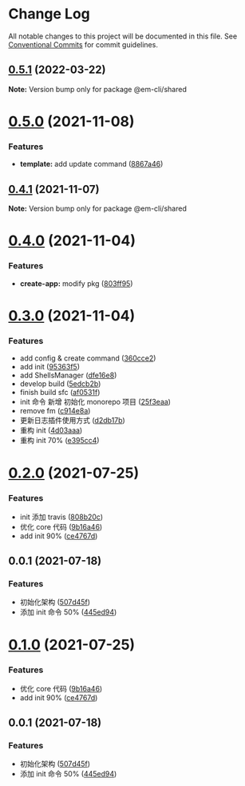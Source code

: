 # Change Log

All notable changes to this project will be documented in this file.
See [Conventional Commits](https://conventionalcommits.org) for commit guidelines.

## [0.5.1](https://github.com/edisonLzy/em-cli/compare/@em-cli/shared@0.5.0...@em-cli/shared@0.5.1) (2022-03-22)

**Note:** Version bump only for package @em-cli/shared

# [0.5.0](https://github.com/edisonLzy/mono-cli/compare/@em-cli/shared@0.4.1...@em-cli/shared@0.5.0) (2021-11-08)

### Features

- **template:** add update command ([8867a46](https://github.com/edisonLzy/mono-cli/commit/8867a4612f7cccbcd8e4c38a858a96f56b28e4b7))

## [0.4.1](https://github.com/edisonLzy/mono-cli/compare/@em-cli/shared@0.4.0...@em-cli/shared@0.4.1) (2021-11-07)

**Note:** Version bump only for package @em-cli/shared

# [0.4.0](https://github.com/edisonLzy/mono-cli/compare/@em-cli/shared@0.3.0...@em-cli/shared@0.4.0) (2021-11-04)

### Features

- **create-app:** modify pkg ([803ff95](https://github.com/edisonLzy/mono-cli/commit/803ff95fcba3816e49a99ea037b69b0ba7ca1f32))

# [0.3.0](https://github.com/edisonLzy/mono-cli/compare/@em-cli/shared@0.2.1...@em-cli/shared@0.3.0) (2021-11-04)

### Features

- add config & create command ([360cce2](https://github.com/edisonLzy/mono-cli/commit/360cce2055824602ea705a7de6a57e3d39249718))
- add init ([95363f5](https://github.com/edisonLzy/mono-cli/commit/95363f551f6260131a9138ac3de87fce084dded9))
- add ShellsManager ([dfe16e8](https://github.com/edisonLzy/mono-cli/commit/dfe16e857ffda37ee17a0f7baeab9274c54cac16))
- develop build ([5edcb2b](https://github.com/edisonLzy/mono-cli/commit/5edcb2b85be60fbda3ae2fe7115bdccd2b171b3b))
- finish build sfc ([af0531f](https://github.com/edisonLzy/mono-cli/commit/af0531fe90b34d16a42a211ce5800acc90c58ec0))
- init 命令 新增 初始化 monorepo 项目 ([25f3eaa](https://github.com/edisonLzy/mono-cli/commit/25f3eaa20dabe38b58b0027d109844c4ee774cda))
- remove fm ([c914e8a](https://github.com/edisonLzy/mono-cli/commit/c914e8aefd79dbf1fd30f848a483a4c21322b810))
- 更新日志插件使用方式 ([d2db17b](https://github.com/edisonLzy/mono-cli/commit/d2db17bb5a4c4a5f48681ce57932936794110cb5))
- 重构 init ([4d03aaa](https://github.com/edisonLzy/mono-cli/commit/4d03aaa6bf1c8b9e68412034ddd8d241ccf771c7))
- 重构 init 70% ([e395cc4](https://github.com/edisonLzy/mono-cli/commit/e395cc4c7edd96d7b55d7096e270f78e08bfb699))

# [0.2.0](https://github.com/edisonLzy/mono-cli/compare/@em-cli/shared@0.0.6...@em-cli/shared@0.2.0) (2021-07-25)

### Features

- init 添加 travis ([808b20c](https://github.com/edisonLzy/mono-cli/commit/808b20cbfa01e520a59259d8471b4a959bd721da))
- 优化 core 代码 ([9b16a46](https://github.com/edisonLzy/mono-cli/commit/9b16a461774311dd45133c0ee23c8a50e098e098))
- add init 90% ([ce4767d](https://github.com/edisonLzy/mono-cli/commit/ce4767d953b4139fd4608b9ddfae22e87f0d18ed))

## 0.0.1 (2021-07-18)

### Features

- 初始化架构 ([507d45f](https://github.com/edisonLzy/mono-cli/commit/507d45fe2072c1d09a77af78307e02679d711fb4))
- 添加 init 命令 50% ([445ed94](https://github.com/edisonLzy/mono-cli/commit/445ed94a0479aca3d5cc0e3aabc9f38dcf30734f))

# [0.1.0](https://github.com/edisonLzy/mono-cli/compare/@em-cli/shared@0.0.6...@em-cli/shared@0.1.0) (2021-07-25)

### Features

- 优化 core 代码 ([9b16a46](https://github.com/edisonLzy/mono-cli/commit/9b16a461774311dd45133c0ee23c8a50e098e098))
- add init 90% ([ce4767d](https://github.com/edisonLzy/mono-cli/commit/ce4767d953b4139fd4608b9ddfae22e87f0d18ed))

## 0.0.1 (2021-07-18)

### Features

- 初始化架构 ([507d45f](https://github.com/edisonLzy/mono-cli/commit/507d45fe2072c1d09a77af78307e02679d711fb4))
- 添加 init 命令 50% ([445ed94](https://github.com/edisonLzy/mono-cli/commit/445ed94a0479aca3d5cc0e3aabc9f38dcf30734f))
